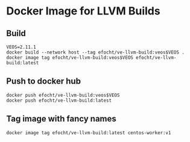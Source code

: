 # Docker Image for LLVM Builds

## Build

```
VEOS=2.11.1
docker build --network host --tag efocht/ve-llvm-build:veos$VEOS .
docker image tag efocht/ve-llvm-build:veos$VEOS efocht/ve-llvm-build:latest
```
## Push to docker hub
```
docker push efocht/ve-llvm-build:veos$VEOS
docker push efocht/ve-llvm-build:latest
```

## Tag image with fancy names
```
docker image tag efocht/ve-llvm-build:latest centos-worker:v1
```
